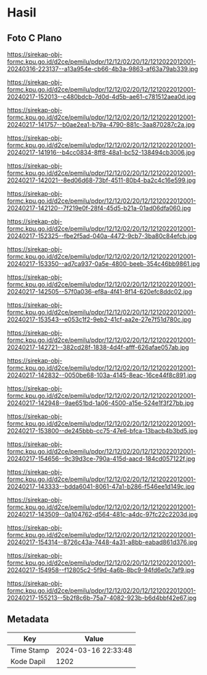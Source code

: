 # Hasil

## Foto C Plano

https://sirekap-obj-formc.kpu.go.id/d2ce/pemilu/pdpr/12/12/02/20/12/1212022012001-20240316-223137--a13a954e-cb66-4b3a-9863-af63a79ab339.jpg

https://sirekap-obj-formc.kpu.go.id/d2ce/pemilu/pdpr/12/12/02/20/12/1212022012001-20240217-152013--c480bdcb-7d0d-4d5b-ae61-c781512aea0d.jpg

https://sirekap-obj-formc.kpu.go.id/d2ce/pemilu/pdpr/12/12/02/20/12/1212022012001-20240217-141757--b0ae2ea1-b79a-4790-881c-3aa870287c2a.jpg

https://sirekap-obj-formc.kpu.go.id/d2ce/pemilu/pdpr/12/12/02/20/12/1212022012001-20240217-141916--b4cc0834-8ff8-48a1-bc52-138494cb3006.jpg

https://sirekap-obj-formc.kpu.go.id/d2ce/pemilu/pdpr/12/12/02/20/12/1212022012001-20240217-142021--8ed06d68-73bf-4511-80b4-ba2c4c16e599.jpg

https://sirekap-obj-formc.kpu.go.id/d2ce/pemilu/pdpr/12/12/02/20/12/1212022012001-20240217-142120--7f219e0f-28f4-45d5-b21a-01ad06dfa060.jpg

https://sirekap-obj-formc.kpu.go.id/d2ce/pemilu/pdpr/12/12/02/20/12/1212022012001-20240217-152325--fbe2f5ad-040a-4472-9cb7-3ba80c84efcb.jpg

https://sirekap-obj-formc.kpu.go.id/d2ce/pemilu/pdpr/12/12/02/20/12/1212022012001-20240217-153350--ad7ca937-0a5e-4800-beeb-354c46bb9861.jpg

https://sirekap-obj-formc.kpu.go.id/d2ce/pemilu/pdpr/12/12/02/20/12/1212022012001-20240217-142505--57f0a036-ef8a-4f41-8f14-620efc8ddc02.jpg

https://sirekap-obj-formc.kpu.go.id/d2ce/pemilu/pdpr/12/12/02/20/12/1212022012001-20240217-153543--e053c1f2-9eb2-41cf-aa2e-27e7f51d780c.jpg

https://sirekap-obj-formc.kpu.go.id/d2ce/pemilu/pdpr/12/12/02/20/12/1212022012001-20240217-142721--382cd28f-1838-4d4f-afff-626afae057ab.jpg

https://sirekap-obj-formc.kpu.go.id/d2ce/pemilu/pdpr/12/12/02/20/12/1212022012001-20240217-142832--0050be68-103a-4145-8eac-16ce44f8c891.jpg

https://sirekap-obj-formc.kpu.go.id/d2ce/pemilu/pdpr/12/12/02/20/12/1212022012001-20240217-142948--9ae651bd-1a06-4500-a15e-524e1f3f27bb.jpg

https://sirekap-obj-formc.kpu.go.id/d2ce/pemilu/pdpr/12/12/02/20/12/1212022012001-20240217-153800--de245bbb-cc75-47e6-bfca-13bacb4b3bd5.jpg

https://sirekap-obj-formc.kpu.go.id/d2ce/pemilu/pdpr/12/12/02/20/12/1212022012001-20240217-154656--9c39d3ce-790a-415d-aacd-184cd057122f.jpg

https://sirekap-obj-formc.kpu.go.id/d2ce/pemilu/pdpr/12/12/02/20/12/1212022012001-20240217-143333--bdda6041-8061-47a1-b286-f546ee1d149c.jpg

https://sirekap-obj-formc.kpu.go.id/d2ce/pemilu/pdpr/12/12/02/20/12/1212022012001-20240217-143509--0a104762-d564-481c-a4dc-97fc22c2203d.jpg

https://sirekap-obj-formc.kpu.go.id/d2ce/pemilu/pdpr/12/12/02/20/12/1212022012001-20240217-154314--8726c43a-7448-4a31-a8bb-eabad861d376.jpg

https://sirekap-obj-formc.kpu.go.id/d2ce/pemilu/pdpr/12/12/02/20/12/1212022012001-20240217-154958--f12805c2-5f9d-4a6b-8bc9-94fd6e0c7af9.jpg

https://sirekap-obj-formc.kpu.go.id/d2ce/pemilu/pdpr/12/12/02/20/12/1212022012001-20240217-155213--5b2f8c6b-75a7-4082-923b-b6d4bbf42e67.jpg


## Metadata

| Key        | Value               |
| ---------- | ------------------- |
| Time Stamp | 2024-03-16 22:33:48 |
| Kode Dapil | 1202                |



